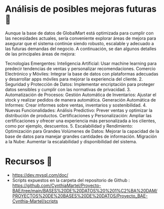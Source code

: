 # Análisis de posibles mejoras futuras 📝
Aunque la base de datos de GlobalMart está optimizada para cumplir con las necesidades actuales, sería conveniente explorar áreas de mejora para asegurar que el sistema continúe siendo robusto, escalable y adecuado a las futuras demandas del negocio. A continuación, se dan algunos detalles de las principales áreas de mejora:

Tecnologías Emergentes:
Inteligencia Artificial: Usar machine learning para predecir tendencias de ventas y personalizar recomendaciones.
Comercio Electrónico y Móviles: Integrar la base de datos con plataformas adecuadas y desarrollar apps móviles para mejorar la experiencia del cliente.
2. Seguridad y Protección de Datos:
Implementar encriptación para proteger datos sensibles y cumplir con las normativas de privacidad.
3. Automatización de Procesos:
Gestión Automática de Inventarios: Ajustar el stock y realizar pedidos de manera automática.
Generación Automática de Informes: Crear informes sobre ventas, inventarios y sostenibilidad.
4. Nuevas Funcionalidades:
Análisis Predictivo: Prever ventas y optimizar la distribución de productos.
Certificaciones y Personalización: Ampliar las certificaciones y ofrecer una experiencia más personalizada a los clientes, como por ejemplo, descuentos.
5. Escalabilidad y Rendimiento:
Optimización para Grandes Volúmenes de Datos: Mejorar la capacidad de la base de datos para manejar grandes cantidades de información.
Migración a la Nube: Aumentar la escalabilidad y disponibilidad del sistema.


# Recursos 📝

- https://dev.mysql.com/doc/
- Scripts expuestos en la carpeta del repositorio de Github : https://github.com/CynthiaMartel/Proyecto-BAE/tree/main/BASES%20DE%20DATOS%20%201%C2%BA%20DAM/PROYECTOS%20DE%20BASES%20DE%20DATOS/Proyecto_BAE-Cynthia-Martel/scripts




